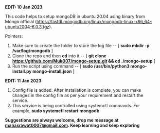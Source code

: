 **EDIT: 10 Jan 2023**

This code helps to setup mongoDB in ubuntu 20.04 using binary from Mongo official (https://fastdl.mongodb.org/linux/mongodb-linux-x86_64-ubuntu2004-6.0.3.tgz).

Pointers:

1. Make sure to create the folder to store the log file -- [ **sudo mkdir -p /var/log/mongodb** ]
2. Clone the repo and then **cd** into it -- [ **git clone https://github.com/Muk007/mongo-setup.git &&  cd ./mongo-setup** ]
3. Run the script using command -- [ **sudo /usr/bin/python3 mongo-install.py mongo-install.json** ]


**EDIT: 11 Jan 2023**

1. Config file is added. After installation is complete, you can make changes in the config file as per your requirement and restart the service.
2. This service is being controlled using systemctl commands. For example, **sudo systemctl restart mongodb**



**Suggestions are always welcome, drop me message at manasrawat0007@gmail.com. Keep learning and keep exploring**
